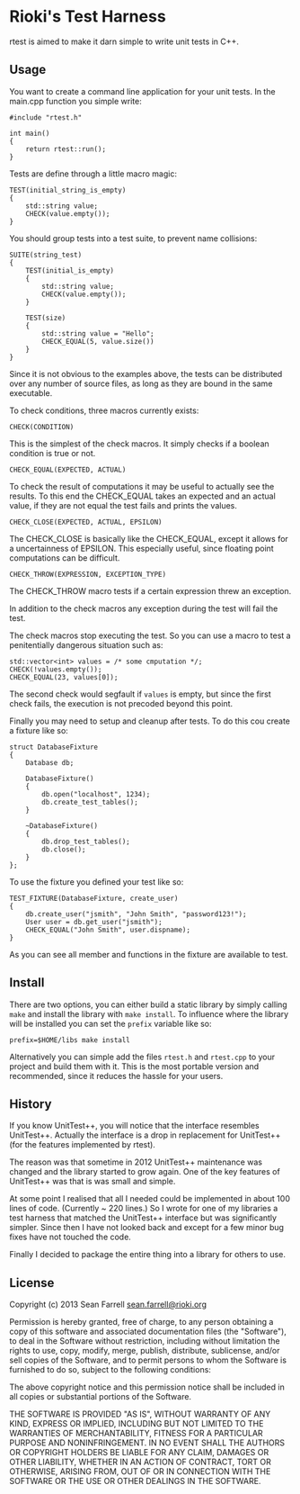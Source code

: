 
Rioki's Test Harness
====================

rtest is aimed to make it darn simple to write unit tests in C++.  

Usage
-----

You want to create a command line application for your unit tests. In the 
main.cpp function you simple write:

    #include "rtest.h"
    
    int main()
    {
        return rtest::run();
    }
    
Tests are define through a little macro magic:

    TEST(initial_string_is_empty)
    {
        std::string value;
        CHECK(value.empty());
    }
    
You should group tests into a test suite, to prevent name collisions:

    SUITE(string_test)
    {
        TEST(initial_is_empty)
        {
            std::string value;
            CHECK(value.empty());
        }
        
        TEST(size)
        {
            std::string value = "Hello";
            CHECK_EQUAL(5, value.size())
        }
    }
    
Since it is not obvious to the examples above, the tests can be distributed 
over any number of source files, as long as they are bound in the same 
executable.

To check conditions, three macros currently exists:

    CHECK(CONDITION)
    
This is the simplest of the check macros. It simply checks if a boolean condition
is true or not.
    
    CHECK_EQUAL(EXPECTED, ACTUAL)
    
To check the result of computations it may be useful to actually see the results.
To this end the CHECK_EQUAL takes an expected and an actual value, if they are
not equal the test fails and prints the values.
    
    CHECK_CLOSE(EXPECTED, ACTUAL, EPSILON)

The CHECK_CLOSE is basically like the CHECK_EQUAL, except it allows for a 
uncertainness of EPSILON. This especially useful, since floating point 
computations can be difficult. 
    
    CHECK_THROW(EXPRESSION, EXCEPTION_TYPE) 
    
The CHECK_THROW macro tests if a certain expression threw an exception.

In addition to the check macros any exception during the test will fail the test.

The check macros stop executing the test. So you can use a macro to test
a penitentially dangerous situation such as:

    std::vector<int> values = /* some cmputation */;
    CHECK(!values.empty());
    CHECK_EQUAL(23, values[0]);
    
The second check would segfault if `values` is empty, but since the first
check fails, the execution is not precoded beyond this point.

Finally you may need to setup and cleanup after tests. To do this cou create 
a fixture like so:

    struct DatabaseFixture
    {
        Database db;
        
        DatabaseFixture()
        {
            db.open("localhost", 1234);
            db.create_test_tables();
        }
        
        ~DatabaseFixture()
        {
            db.drop_test_tables();
            db.close();
        }
    };

To use the fixture you defined your test like so:

    TEST_FIXTURE(DatabaseFixture, create_user)
    {
        db.create_user("jsmith", "John Smith", "password123!");
        User user = db.get_user("jsmith");
        CHECK_EQUAL("John Smith", user.dispname);
    }
    
As you can see all member and functions in the fixture are available to test.
    
Install
-------

There are two options, you can either build a static library by simply 
calling `make` and install the library with `make install`. To influence 
where the library will be installed you can set the `prefix` variable like
so:

    prefix=$HOME/libs make install

Alternatively you can simple add the files `rtest.h` and `rtest.cpp` to your 
project and build them with it. This is the most portable version and 
recommended, since it reduces the hassle for your users. 

History
-------

If you know UnitTest++, you will notice that the interface resembles UnitTest++.
Actually the interface is a drop in replacement for UnitTest++ (for the features
implemented by rtest).

The reason was that sometime in 2012 UnitTest++ maintenance was changed and 
the library started to grow again. One of the key features of UnitTest++ 
was that is was small and simple.

At some point I realised that all I needed could be implemented in about 100 
lines of code. (Currently ~ 220 lines.) So I wrote for one of my libraries 
a test harness that matched the UnitTest++ interface but was significantly 
simpler. Since then I have not looked back and except for a few minor 
bug fixes have not touched the code.

Finally I decided to package the entire thing into a library for others
to use.

License
-------

Copyright (c) 2013 Sean Farrell <sean.farrell@rioki.org>

Permission is hereby granted, free of charge, to any person obtaining a copy
of this software and associated documentation files (the "Software"), to deal
in the Software without restriction, including without limitation the rights
to use, copy, modify, merge, publish, distribute, sublicense, and/or sell
copies of the Software, and to permit persons to whom the Software is
furnished to do so, subject to the following conditions:

The above copyright notice and this permission notice shall be included in
all copies or substantial portions of the Software.

THE SOFTWARE IS PROVIDED "AS IS", WITHOUT WARRANTY OF ANY KIND, EXPRESS OR
IMPLIED, INCLUDING BUT NOT LIMITED TO THE WARRANTIES OF MERCHANTABILITY,
FITNESS FOR A PARTICULAR PURPOSE AND NONINFRINGEMENT. IN NO EVENT SHALL THE
AUTHORS OR COPYRIGHT HOLDERS BE LIABLE FOR ANY CLAIM, DAMAGES OR OTHER
LIABILITY, WHETHER IN AN ACTION OF CONTRACT, TORT OR OTHERWISE, ARISING FROM,
OUT OF OR IN CONNECTION WITH THE SOFTWARE OR THE USE OR OTHER DEALINGS IN
THE SOFTWARE.


